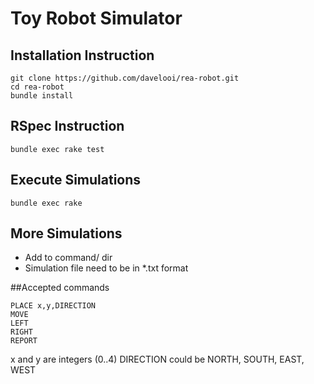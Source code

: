 Toy Robot Simulator
===================

## Installation Instruction

    git clone https://github.com/davelooi/rea-robot.git
    cd rea-robot
    bundle install

## RSpec Instruction

    bundle exec rake test

## Execute Simulations

    bundle exec rake

## More Simulations
- Add to command/ dir
- Simulation file need to be in *.txt format

##Accepted commands

    PLACE x,y,DIRECTION
    MOVE
    LEFT
    RIGHT
    REPORT

x and y are integers (0..4)
DIRECTION could be NORTH, SOUTH, EAST, WEST
 